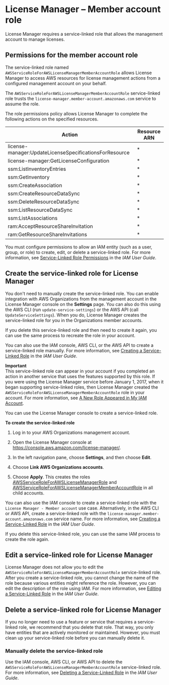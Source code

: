 # License Manager – Member account role<a name="member-role"></a>

License Manager requires a service\-linked role that allows the management account to manage licenses\.

## Permissions for the member account role<a name="service-linked-role-permissions-member"></a>

The service\-linked role named `AWSServiceRoleForAWSLicenseManagerMemberAccountRole` allows License Manager to access AWS resources for license management actions from a configured management account on your behalf\.

The `AWSServiceRoleForAWSLicenseManagerMemberAccountRole` service\-linked role trusts the `license-manager.member-account.amazonaws.com` service to assume the role\.

The role permissions policy allows License Manager to complete the following actions on the specified resources\.


| Action | Resource ARN | 
| --- | --- | 
| license\-manager:UpdateLicenseSpecificationsForResource | \* | 
| license\-manager:GetLicenseConfiguration | \* | 
| ssm:ListInventoryEntries | \* | 
| ssm:GetInventory | \* | 
| ssm:CreateAssociation | \* | 
| ssm:CreateResourceDataSync | \* | 
| ssm:DeleteResourceDataSync | \* | 
| ssm:ListResourceDataSync | \* | 
| ssm:ListAssociations | \* | 
| ram:AcceptResourceShareInvitation | \* | 
| ram:GetResourceShareInvitations | \* | 

You must configure permissions to allow an IAM entity \(such as a user, group, or role\) to create, edit, or delete a service\-linked role\. For more information, see [Service\-Linked Role Permissions](https://docs.aws.amazon.com/IAM/latest/UserGuide/using-service-linked-roles.html#service-linked-role-permissions) in the *IAM User Guide*\.

## Create the service\-linked role for License Manager<a name="create-service-linked-role-member"></a>

You don't need to manually create the service\-linked role\. You can enable integration with AWS Organizations from the management account in the License Manager console on the **Settings** page\. You can also do this using the AWS CLI \(run `update-service-settings`\) or the AWS API \(call `UpdateServiceSettings`\)\. When you do, License Manager creates the service\-linked role for you in the Organizations member accounts\.

If you delete this service\-linked role and then need to create it again, you can use the same process to recreate the role in your account\.

You can also use the IAM console, AWS CLI, or the AWS API to create a service\-linked role manually\. For more information, see [Creating a Service\-Linked Role](https://docs.aws.amazon.com/IAM/latest/UserGuide/using-service-linked-roles.html#create-service-linked-role) in the *IAM User Guide*\.

**Important**  
This service\-linked role can appear in your account if you completed an action in another service that uses the features supported by this role\. If you were using the License Manager service before January 1, 2017, when it began supporting service\-linked roles, then License Manager created the `AWSServiceRoleForAWSLicenseManagerMemberAccountRole` role in your account\. For more information, see [A New Role Appeared in My IAM Account](https://docs.aws.amazon.com/IAM/latest/UserGuide/troubleshoot_roles.html#troubleshoot_roles_new-role-appeared)\.

You can use the License Manager console to create a service\-linked role\.

**To create the service\-linked role**

1. Log in to your AWS Organizations management account\.

1. Open the License Manager console at [https://console\.aws\.amazon\.com/license\-manager/](https://console.aws.amazon.com/license-manager/)\.

1. In the left navigation pane, choose **Settings**, and then choose **Edit**\.

1. Choose **Link AWS Organizations accounts**\.

1. Choose **Apply**\. This creates the roles [AWSServiceRoleForAWSLicenseManagerRole](license-manager-role-core.md) and [AWSServiceRoleForAWSLicenseManagerMemberAccountRole](#member-role) in all child accounts\.

You can also use the IAM console to create a service\-linked role with the `License Manager - Member account` use case\. Alternatively, in the AWS CLI or AWS API, create a service\-linked role with the `license-manager.member-account.amazonaws.com` service name\. For more information, see [Creating a Service\-Linked Role](https://docs.aws.amazon.com/IAM/latest/UserGuide/using-service-linked-roles.html#create-service-linked-role) in the *IAM User Guide*\. 

If you delete this service\-linked role, you can use the same IAM process to create the role again\.

## Edit a service\-linked role for License Manager<a name="edit-service-linked-role-member"></a>

License Manager does not allow you to edit the `AWSServiceRoleForAWSLicenseManagerMemberAccountRole` service\-linked role\. After you create a service\-linked role, you cannot change the name of the role because various entities might reference the role\. However, you can edit the description of the role using IAM\. For more information, see [Editing a Service\-Linked Role](https://docs.aws.amazon.com/IAM/latest/UserGuide/using-service-linked-roles.html#edit-service-linked-role) in the *IAM User Guide*\.

## Delete a service\-linked role for License Manager<a name="delete-service-linked-role-member"></a>

If you no longer need to use a feature or service that requires a service\-linked role, we recommend that you delete that role\. That way, you only have entities that are actively monitored or maintained\. However, you must clean up your service\-linked role before you can manually delete it\.

### Manually delete the service\-linked role<a name="slr-manual-delete-member"></a>

Use the IAM console, AWS CLI, or AWS API to delete the `AWSServiceRoleForAWSLicenseManagerMemberAccountRole` service\-linked role\. For more information, see [Deleting a Service\-Linked Role](https://docs.aws.amazon.com/IAM/latest/UserGuide/using-service-linked-roles.html#delete-service-linked-role) in the *IAM User Guide*\.